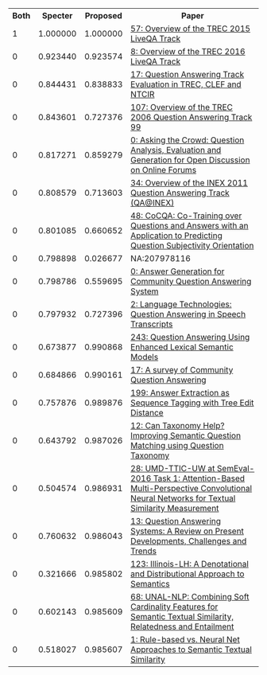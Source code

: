 <html><table><tr>
<th>Both</th>
<th>Specter</th>
<th>Proposed</th>
<th>Paper</th>
</tr>
<tr>
<td>1</td>
<td>1.000000</td>
<td>1.000000</td>
<td><a href="https://www.semanticscholar.org/paper/defe46375325356e9ff35be7cbd9364fd7feacf6">57: Overview of the TREC 2015 LiveQA Track</a></td>
</tr>
<tr>
<td>0</td>
<td>0.923440</td>
<td>0.923574</td>
<td><a href="https://www.semanticscholar.org/paper/8c4a62765385426bbdf2e41cb0cfbe2e291cf30e">8: Overview of the TREC 2016 LiveQA Track</a></td>
</tr>
<tr>
<td>0</td>
<td>0.844431</td>
<td>0.838833</td>
<td><a href="https://www.semanticscholar.org/paper/9fd2a3f22625f6ca561da2a3252131c2e9cc79f7">17: Question Answering Track Evaluation in TREC, CLEF and NTCIR</a></td>
</tr>
<tr>
<td>0</td>
<td>0.843601</td>
<td>0.727376</td>
<td><a href="https://www.semanticscholar.org/paper/901e31635918310569ec0bddf23755154a6df829">107: Overview of the TREC 2006 Question Answering Track 99</a></td>
</tr>
<tr>
<td>0</td>
<td>0.817271</td>
<td>0.859279</td>
<td><a href="https://www.semanticscholar.org/paper/266903d0e9e3fe0eea8bd0e2e31614e5675a0ddf">0: Asking the Crowd: Question Analysis, Evaluation and Generation for Open Discussion on Online Forums</a></td>
</tr>
<tr>
<td>0</td>
<td>0.808579</td>
<td>0.713603</td>
<td><a href="https://www.semanticscholar.org/paper/d736e5ec1665a04178b59a04a2bdb5fae51e2aef">34: Overview of the INEX 2011 Question Answering Track (QA@INEX)</a></td>
</tr>
<tr>
<td>0</td>
<td>0.801085</td>
<td>0.660652</td>
<td><a href="https://www.semanticscholar.org/paper/2e95d2b999d359df100c6413c282597e1eab41e4">48: CoCQA: Co-Training over Questions and Answers with an Application to Predicting Question Subjectivity Orientation</a></td>
</tr>
<tr>
<td>0</td>
<td>0.798898</td>
<td>0.026677</td>
<td>NA:207978116</td>
</tr>
<tr>
<td>0</td>
<td>0.798786</td>
<td>0.559695</td>
<td><a href="https://www.semanticscholar.org/paper/777bbdf21dca5c737710d24924e56a0a9026838c">0: Answer Generation for Community Question Answering System</a></td>
</tr>
<tr>
<td>0</td>
<td>0.797932</td>
<td>0.727396</td>
<td><a href="https://www.semanticscholar.org/paper/6f72b2557c3360e9a2e447884df0ed7bf431b4c0">2: Language Technologies: Question Answering in Speech Transcripts</a></td>
</tr>
<tr>
<td>0</td>
<td>0.673877</td>
<td>0.990868</td>
<td><a href="https://www.semanticscholar.org/paper/f1aa6df7f18f9cb7d6b6c5c190aeade47b450656">243: Question Answering Using Enhanced Lexical Semantic Models</a></td>
</tr>
<tr>
<td>0</td>
<td>0.684866</td>
<td>0.990161</td>
<td><a href="https://www.semanticscholar.org/paper/28b1d9172d1519ecfd86f8f97a20fdc4c0c65c81">17: A survey of Community Question Answering</a></td>
</tr>
<tr>
<td>0</td>
<td>0.757876</td>
<td>0.989876</td>
<td><a href="https://www.semanticscholar.org/paper/228920ddc0d376c376ae534ceed589005f51867a">199: Answer Extraction as Sequence Tagging with Tree Edit Distance</a></td>
</tr>
<tr>
<td>0</td>
<td>0.643792</td>
<td>0.987026</td>
<td><a href="https://www.semanticscholar.org/paper/c22c6c5a0c5742d6c711ce0256042707d98331af">12: Can Taxonomy Help? Improving Semantic Question Matching using Question Taxonomy</a></td>
</tr>
<tr>
<td>0</td>
<td>0.504574</td>
<td>0.986931</td>
<td><a href="https://www.semanticscholar.org/paper/00b874f8346cedadc2a6366c4b72e60140f99556">28: UMD-TTIC-UW at SemEval-2016 Task 1: Attention-Based Multi-Perspective Convolutional Neural Networks for Textual Similarity Measurement</a></td>
</tr>
<tr>
<td>0</td>
<td>0.760632</td>
<td>0.986043</td>
<td><a href="https://www.semanticscholar.org/paper/f878a3039554e114a854441b3bf8a19f5e9a8c99">13: Question Answering Systems: A Review on Present Developments, Challenges and Trends</a></td>
</tr>
<tr>
<td>0</td>
<td>0.321666</td>
<td>0.985802</td>
<td><a href="https://www.semanticscholar.org/paper/f529dc492b7f3d1b22db64bc7ad36b1f13641a84">123: Illinois-LH: A Denotational and Distributional Approach to Semantics</a></td>
</tr>
<tr>
<td>0</td>
<td>0.602143</td>
<td>0.985609</td>
<td><a href="https://www.semanticscholar.org/paper/3276b9487b2336f662488f2a180622f3bcac6e82">68: UNAL-NLP: Combining Soft Cardinality Features for Semantic Textual Similarity, Relatedness and Entailment</a></td>
</tr>
<tr>
<td>0</td>
<td>0.518027</td>
<td>0.985607</td>
<td><a href="https://www.semanticscholar.org/paper/10a90782ec85f462870d6e0cabd5b544dcec0a17">1: Rule-based vs. Neural Net Approaches to Semantic Textual Similarity</a></td>
</tr>
</table></html>
